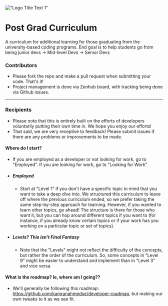 !["Logo Title Text 1"](http://i.imgur.com/LW0DeGQ.png)

# Post Grad Curriculum
A curriculum for additional learning for those graduating from the university-based coding programs. End goal is to help students go from being junior devs -> Mid-level Devs -> Senior Devs

### Contributors
- Please fork the repo and make a pull request when submitting your code. That's it!
- Project management is done via Zenhub board, with tracking being done via Github issues.

------------------------------------------------------------------------------

### Recipients
- Please note that this is entirely built on the efforts of developers voluntarily putting their own time in. We hope you enjoy our efforts!
- That said, we are very receptive to feedback! Please submit issues if there are any problems or improvements to be made. 

#### Where do I start?
- If you are employed as a developer or not looking for work, go to "Employed". If you are looking for work, go to "Looking for Work"

- ##### Employed
	- Start at "Level 1" if you don't have a specific topic in mind that you want to take a deep dive into. We structured this curriculum to leave off where the previous curriculum ended, so we prefer taking the same step-by-step approach for learning. However, if you wanted to learn other topics, go ahead! The structure is there for those who want it, but you can hop around different topics if you want to (for instance, if you already know certain topics or if your work has you working on a particular topic or set of topics).

- ##### Levels? This isn't Final Fantasy
	- Note that the "Levels" might not reflect the difficulty of the concepts, but rather the order of the curriculum. So, some concepts in "Level 9" might be easier to understand and implement than in "Level 3" and vice versa. 

#### What is the roadmap? Ie, where am I going??
- We'll generally be following this roadmap: https://github.com/kamranahmedse/developer-roadmap, but making our own tweaks to it as we see fit. 

